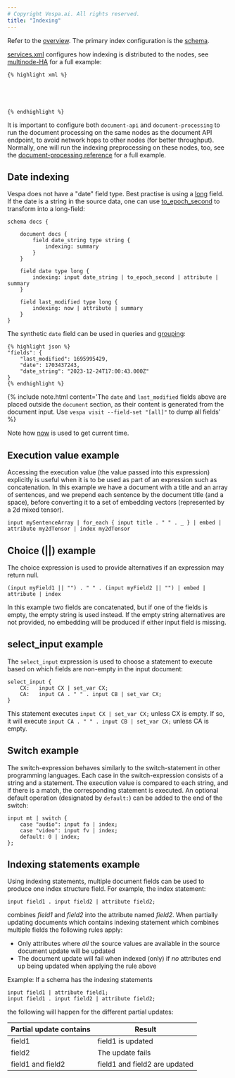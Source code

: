 ```yaml
---
# Copyright Vespa.ai. All rights reserved.
title: "Indexing"
---
```


Refer to the [overview](overview.html).
The primary index configuration is the [schema](schemas.html).

[services.xml](reference/services.html) configures how indexing is distributed to the nodes,
see [multinode-HA](https://github.com/vespa-engine/sample-apps/blob/master/examples/operations/multinode-HA/services.xml)
for a full example:

```
{% highlight xml %}





{% endhighlight %}
```

It is important to configure both `document-api` and `document-processing`
to run the document processing on the same nodes as the document API endpoint,
to avoid network hops to other nodes (for better throughput).
Normally, one will run the indexing preprocessing on these nodes, too,
see the [document-processing reference](/en/reference/services-content.html#document-processing)
for a full example.

## Date indexing

Vespa does not have a "date" field type.
Best practise is using a [long](reference/schema-reference.html#long) field.
If the date is a string in the source data,
one can use [to_epoch_second](reference/indexing-language-reference.html#to_epoch_second)
to transform into a long-field:

```
schema docs {

    document docs {
        field date_string type string {
            indexing: summary
        }
    }

    field date type long {
        indexing: input date_string | to_epoch_second | attribute | summary
    }

    field last_modified type long {
        indexing: now | attribute | summary
    }
}
```

The synthetic `date` field can be used in queries and [grouping](grouping.html):

```
{% highlight json %}
"fields": {
    "last_modified": 1695995429,
    "date": 1703437243,
    "date_string": "2023-12-24T17:00:43.000Z"
}
{% endhighlight %}
```

{% include note.html content='The `date` and `last_modified` fields above are placed
outside the `document` section,
as their content is generated from the document input.
Use `vespa visit --field-set "[all]"` to dump all fields' %}

Note how [now](/en/reference/indexing-language-reference.html#now) is used to get current time.

## Execution value example

Accessing the execution value (the value passed into this expression) explicitly is useful when it is to be used
as part of an expression such as concatenation. In this example we have a document with a title and an array of sentences, and we
prepend each sentence by the document title (and a space), before converting it to a set of embedding vectors
(represented by a 2d mixed tensor).

```
input mySentenceArray | for_each { input title . " " . _ } | embed | attribute my2dTensor | index my2dTensor
```

## Choice (||) example

The choice expression is used to provide alternatives if an expression may return null.

```
(input myField1 || "") . " " . (input myField2 || "") | embed | attribute | index
```

In this example two fields are concatenated, but if one of the fields is empty, the empty string is used instead.
If the empty string alternatives are not provided, no embedding will be produced if either input field is missing.

## select_input example

The `select_input` expression is used to choose a statement to
execute based on which fields are non-empty in the input document:

```
select_input {
    CX:   input CX | set_var CX;
    CA:   input CA . " " . input CB | set_var CX;
}
```

This statement executes `input CX | set_var CX;` unless CX is empty.
If so, it will execute `input CA . " " . input CB | set_var CX;` unless CA is empty.

## Switch example

The switch-expression behaves similarly to the switch-statement in other
programming languages. Each case in the switch-expression consists of a
string and a statement. The execution value is compared to each string,
and if there is a match, the corresponding statement is executed. An
optional default operation (designated by `default:`) can be
added to the end of the switch:

```
input mt | switch {
    case "audio": input fa | index;
    case "video": input fv | index;
    default: 0 | index;
};
```

## Indexing statements example

Using indexing statements, multiple document fields can be used to produce one index structure field.
For example, the index statement:

```
input field1 . input field2 | attribute field2;
```

combines *field1* and *field2* into the attribute named *field2*.
When partially updating documents which contains indexing statement which
combines multiple fields the following rules apply:
* Only attributes where *all* the source values are available in
  the source document update will be updated
* The document update will fail when indexed (only) if *no*
  attributes end up being updated when applying the rule above

Example: If a schema has the indexing statements

```
input field1 | attribute field1;
input field1 . input field2 | attribute field2;
```

the following will happen for the different partial updates:

| Partial update contains | Result |
| --- | --- |
| field1 | field1 is updated |
| field2 | The update fails |
| field1 and field2 | field1 and field2 are updated |
